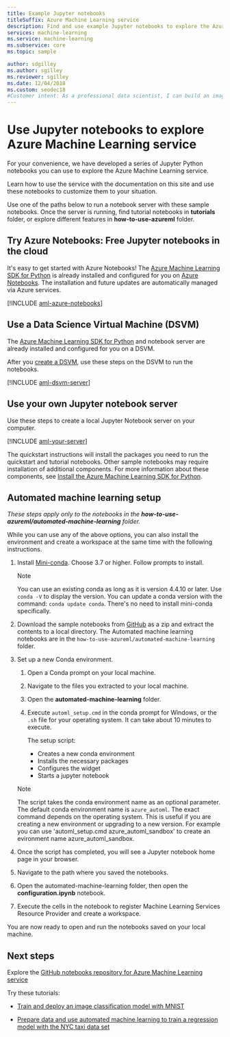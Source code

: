 ```yaml
---
title: Example Jupyter notebooks
titleSuffix: Azure Machine Learning service
description: Find and use example Jupyter notebooks to explore the Azure Machine Learning service in Python. 
services: machine-learning
ms.service: machine-learning
ms.subservice: core
ms.topic: sample

author: sdgilley
ms.author: sgilley
ms.reviewer: sgilley
ms.date: 12/04/2018
ms.custom: seodec18
#Customer intent: As a professional data scientist, I can build an image classification model with Azure Machine Learning using Python in a Jupyter notebook.
---
```


# Use Jupyter notebooks to explore Azure Machine Learning service

For your convenience, we have developed a series of Jupyter Python notebooks you can use to explore the Azure Machine Learning service. 

Learn how to use the service with the documentation on this site and use these notebooks to customize them to your situation. 

Use one of the paths below to run a notebook server with these sample notebooks.  Once the server is running, find tutorial notebooks in **tutorials** folder, or explore different features in **how-to-use-azureml** folder.


## Try Azure Notebooks: Free Jupyter notebooks in the cloud

It's easy to get started with Azure Notebooks! The [Azure Machine Learning SDK for Python](https://aka.ms/aml-sdk) is already installed and configured for you on [Azure Notebooks](https://notebooks.azure.com/). The installation and future updates are automatically managed via Azure services.
  
[!INCLUDE [aml-azure-notebooks](../../../includes/aml-azure-notebooks.md)]


## Use a Data Science Virtual Machine (DSVM)

The [Azure Machine Learning SDK for Python](https://aka.ms/aml-sdk) and notebook server are already installed and configured for you on a DSVM. 

After you [create a DSVM](how-to-configure-environment.md#dsvm), use these steps on the DSVM to run the notebooks.

[!INCLUDE [aml-dsvm-server](../../../includes/aml-dsvm-server.md)]


## Use your own Jupyter notebook server

Use these steps to create a local Jupyter Notebook server on your computer.

[!INCLUDE [aml-your-server](../../../includes/aml-your-server.md)]

The quickstart instructions will install the packages you need to run the quickstart and tutorial notebooks.  Other sample notebooks may require installation of additional components.  For more information about these components, see [Install the Azure Machine Learning SDK for Python](/python/api/overview/azure/ml/install?view=azure-ml-py#default-install).

<a name="automated-ml-setup"></a>

## Automated machine learning setup 

_These steps apply only to the notebooks in the **how-to-use-azureml/automated-machine-learning** folder._

While you can use any of the above options, you can also install the environment and create a workspace at the same time with the following instructions. 

1. Install [Mini-conda](https://conda.io/miniconda.html). Choose 3.7 or higher. Follow prompts to install. 
   >[!NOTE]
   >You can use an existing conda as long as it is version 4.4.10 or later. Use `conda -V` to display the version. You can update a conda version with the command: `conda update conda`. There's no need to install mini-conda specifically.

1. Download the sample notebooks from [GitHub](https://github.com/Azure/MachineLearningNotebooks/tree/master/how-to-use-azureml/automated-machine-learning
) as a zip and extract the contents to a local directory. The Automated machine learning notebooks are in the `how-to-use-azureml/automated-machine-learning` folder.

1. Set up a new Conda environment. 
   1. Open a Conda prompt on your local machine.
   
   1. Navigate to the files you extracted to your local machine.
   
   1. Open the **automated-machine-learning** folder.
   
   1. Execute `automl_setup.cmd` in  the conda prompt for Windows, or the `.sh` file for your operating system. It can take about 10 minutes to execute.

      The setup script:
      + Creates a new conda environment
      + Installs the necessary packages
      + Configures the widget
      + Starts a jupyter notebook
      
   >[!NOTE]
   > The script takes the conda environment name as an optional parameter. The default conda environment name is `azure_automl`. The exact command depends on the operating system. This is useful if you are creating a new environment or upgrading to a new version. For example you can use 'automl_setup.cmd azure_automl_sandbox' to create an evironment name azure_automl_sandbox. 
      
1. Once the script has completed, you will see a Jupyter notebook home page in your browser.

1. Navigate to the path where you saved the notebooks. 

1. Open the automated-machine-learning folder, then open the **configuration.ipynb** notebook. 

1. Execute the cells in the notebook to register Machine Learning Services Resource Provider and create a workspace.

You are now ready to open and run the notebooks saved on your local machine.


## Next steps

Explore the [GitHub notebooks repository for Azure Machine Learning service](https://aka.ms/aml-notebooks)

Try these tutorials:
+ [Train and deploy an image classification model with MNIST](tutorial-train-models-with-aml.md)

+ [Prepare data and use automated machine learning to train a regression model with the NYC taxi data set](tutorial-data-prep.md)
